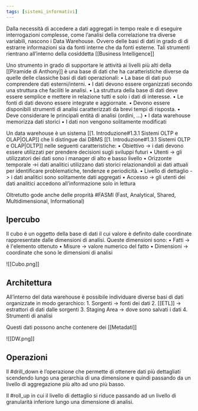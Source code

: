 ```yaml
---
tags: [sistemi_informativi]
---
```

Dalla necessità di accedere a dati aggregati in tempo reale
e di eseguire interrogazioni complesse, come l’analisi della correlazione tra diverse variabili, nascono i Data Warehouse. Ovvero delle basi di dati in grado di di estrarre informazioni sia da fonti interne che da fonti esterne.
Tali strumenti rientrano all’interno della cosiddetta [[Business Intelligence]] 

Uno strumento in grado di supportare le attività ai livelli più alti della [[Piramide di Anthony]] è una base di dati che ha caratteristiche diverse da quelle delle classiche basi di dati operazionali:
	• La base di dati può comprendere dati esterni/interni.
	• I dati devono essere organizzati secondo una struttura che faciliti le analisi.
	• La struttura della base di dati deve essere semplice e mettere in relazione tutti e solo i dati di interesse.
	• Le fonti di dati devono essere integrate e aggiornate.
	• Devono essere disponibili strumenti di analisi caratterizzati da brevi tempi di risposta.
	• Deve considerare le principali entità di analisi (ordini, ...)
	• l data warehouse memorizza dati storici
	• I dati non vengono solitamente modificati

Un data warehouse è un sistema [[1. Introduzione#1.3.1 Sistemi OLTP e OLAP|OLAP]] che li distingue dai DBMS [[1. Introduzione#1.3.1 Sistemi OLTP e OLAP|OLTP]] nelle seguenti caratteristiche: 
	• Obiettivo -> i dati devono essere utilizzati per prendere decisioni sugli sviluppi futuri
	• Utenti -> gli utilizzatori dei dati sono i manager di alto e basso livello
	• Orizzonte temporale ->i dati analitici utilizzano dati storici relazionandoli ai dati attuali per identificare problematiche, tendenze e periodicità.
	• Livello di dettaglio -> i dati analitici sono solitamente dati aggregati
	• Accesso -> gli utenti dei dati analitici accedono all’informazione solo in lettura

Oltretutto gode anche delle proprità #FASMI (Fast, Analytical, Shared, Multidimensional, Informational)

## Ipercubo

Il cubo è un oggetto della base di dati il cui valore è definito dalle coordinate rappresentate dalle dimensioni di analisi.
Queste dimensioni sono:
	• Fatti -> è l'elemento ottenuto
	• Misure -> valore numerico del fatto
	• Dimensioni -> coordinate che sono le dimensioni di analisi 

![[Cubo.png]]

## Architettura

All’interno del data warehouse è possibile individuare diverse basi di dati organizzate in modo gerarchico:
	1. Sorgenti -> fonti dei dati 
	2. [[ETL]] -> estrattori di dati dalle sorgenti
	3. Staging Area -> dove sono salvati i dati
	4. Strumenti di analisi

Questi dati possono anche contenere dei [[Metadati]]

![[DW.png]]

## Operazioni

Il #drill_down è l’operazione che permette di ottenere dati più dettagliati scendendo lungo una gerarchia di una dimensione e quindi passando da un livello di aggregazione più alto ad uno più basso.

Il #roll_up in cui il livello di dettaglio si riduce passando ad un livello di granularità inferiore lungo una dimensione di analisi.